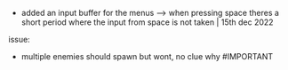 - added an input buffer for the menus --> when pressing space theres a short period where the input from space is not taken | 15th dec 2022

issue:
- multiple enemies should spawn but wont, no clue why #IMPORTANT